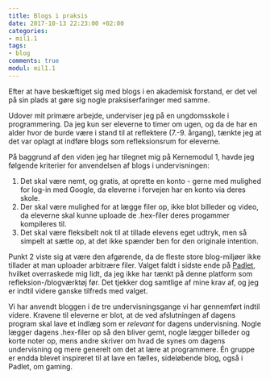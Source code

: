 ```yaml
---
title: Blogs i praksis
date: 2017-10-13 22:23:00 +02:00
categories:
- mil1.1
tags:
- blog
comments: true
modul: mil1.1
---
```


Efter at have beskæftiget sig med blogs i en akademisk forstand, er det vel på sin plads at gøre sig nogle praksiserfaringer med samme.

Udover mit primære arbejde, underviser jeg på en ungdomsskole i programmering. Da jeg kun ser eleverne to timer om ugen, og da de har en alder hvor de burde være i stand til at reflektere (7.-9. årgang), tænkte jeg at det var oplagt at indføre blogs som refleksionsrum for eleverne.

På baggrund af den viden jeg har tilegnet mig på Kernemodul 1, havde jeg følgende kriterier for anvendelsen af blogs i undervisningen:

1.  Det skal være nemt, og gratis, at oprette en konto - gerne med mulighed for log-in med Google, da eleverne i forvejen har en konto via deres skole.
2. Der skal være mulighed for at lægge filer op, ikke blot billeder og video, da eleverne skal kunne uploade de .hex-filer deres progammer kompileres til.
3. Det skal være fleksibelt nok til at tillade elevens eget udtryk, men så simpelt at sætte op, at det ikke spænder ben for den originale intention.

Punkt 2 viste sig at være den afgørende, da de fleste store blog-miljøer ikke tillader at man uploader arbitrære filer. Valget faldt i sidste ende på [Padlet](https://da.padlet.com/), hvilket overraskede mig lidt, da jeg ikke har tænkt på denne platform som refleksion-/blogværktøj før. Det tjekker dog samtlige af mine krav af, og jeg er indtil videre ganske tilfreds med valget. 

Vi har anvendt bloggen i de tre undervisningsgange vi har gennemført indtil videre. Kravene til eleverne er blot, at de ved afslutningen af dagens program skal lave et indlæg som er *relevant* for dagens undervisning. Nogle lægger dagens .hex-filer op så den bliver gemt, nogle lægger billeder og korte noter op, mens andre skriver om hvad de synes om dagens undervisning og mere generelt om det at lære at programmere. Én gruppe er endda blevet inspireret til at lave en fælles, sideløbende blog, også i Padlet, om gaming.
